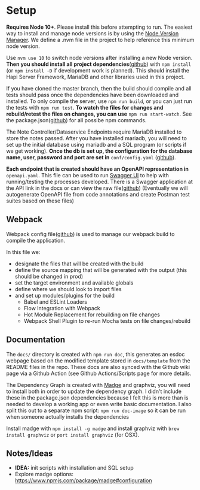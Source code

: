 # Setup

**Requires Node 10+**. Please install this before attempting to run. The easiest way to install and
manage node versions is by using the [Node Version Manager](https://github.com/nvm-sh/nvm). We define a .nvm file
in the project to help reference this minimum node version.

Use `nvm use 10` to switch node versions after installing a new Node version. **Then you should install all
project dependencies**([github](https://github.com/devlinjunker/template.hapi.rest/blob/master/package.json#L30))
with `npm install` (or `npm install -D` if development work is planned). This should install the Hapi Server Framework,
 MariaDB and other libraries used in this project.

If you have cloned the master branch, then the build should compile and all tests should pass once the
dependencies have been downloaded and installed. To only compile the server, use `npm run build`, or you can
just run the tests with `npm run test`. **To watch the files for changes and rebuild/retest the files
on changes, you can use** `npm run start-watch`. See the package.json([github](https://github.com/devlinjunker/template.hapi.rest/blob/master/package.json#L17))
for all possibe npm commands.

The Note Controller/Dataservice Endpoints require MariaDB installed to store the notes passed. After you
have installed mariadb, you will need to set up the initial database using mariadb and a SQL program (or
scripts if we get working). **Once the db is set up, the configuration for the database name, user, password
and port are set in** `conf/config.yaml`
([github](https://github.com/devlinjunker/template.hapi.rest/blob/master/conf/config.yaml)).

**Each endpoint that is created should have an OpenAPI representation in** `openapi.yaml`. This file can be
used to run [Swagger UI](https://swagger.io/tools/swagger-ui/) to help with running/testing the processes
developed. There is a Swagger application at the API link in the docs or can view the raw
file([github](https://github.com/devlinjunker/template.hapi.rest/blob/master/openapi.yaml)) (Eventually we will autogenerate OpenAPI file from code annotations
and create Postman test suites based on these files)

## Webpack

Webpack config file([github](https://github.com/devlinjunker/template.hapi.rest/blob/master/webpack.config.js))
is used to manage our webpack build to compile the application.

In this file we:
  - designate the files that will be created with the build
  - define the source mapping that will be generated with the output (this should be changed in prod)
  - set the target environment and available globals
  - define where we should look to import files
  - and set up modules/plugins for the build
    - Babel and ESLint Loaders
    - Flow Integration with Webpack
    - Hot Module Replacement for rebuilding on file changes
    - Webpack Shell Plugin to re-run Mocha tests on file changes/rebuild

## Documentation

The `docs/` directory is created with `npm run doc`, this generates an esdoc webpage based on the modified
template stored in `docs/template` from the README files in the repo. These docs are also synced with the Github
wiki page via a Github Action (see Github Actions/Scripts page for more details.

The Dependency Graph is created with [Madge](https://github.com/pahen/madge) and graphviz, you will need to
install both in order to update the dependency graph. I didn't include these in the package.json dependencies
because I felt this is more than is needed to develop a working app or even write basic documentation. I also split this out to a separate npm script: `npm run doc-image` so it can be run when someone actually installs
the dependencies

Install madge with `npm install -g madge` and install graphviz with `brew install graphviz` or
`port install graphviz` (for OSX).


## Notes/Ideas
  - **IDEA:**  init scripts with installation and SQL setup
  - Explore madge options: https://www.npmjs.com/package/madge#configuration
